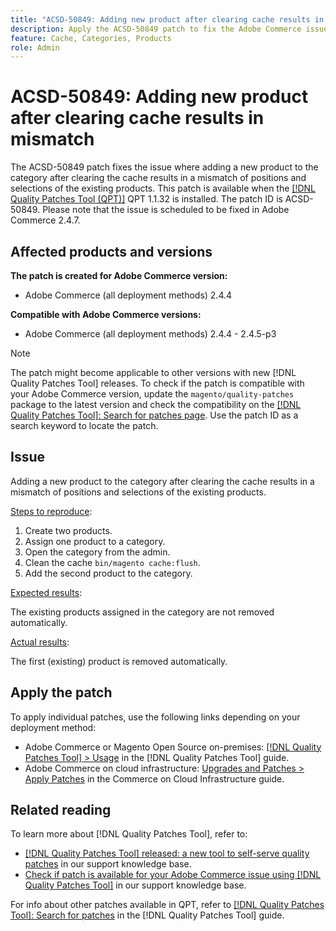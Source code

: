 ```yaml
---
title: "ACSD-50849: Adding new product after clearing cache results in mismatch"
description: Apply the ACSD-50849 patch to fix the Adobe Commerce issue where adding a new product to the category after clearing the cache results in a mismatch of positions and selections of the existing products.
feature: Cache, Categories, Products
role: Admin
---
```


# ACSD-50849: Adding new product after clearing cache results in mismatch

The ACSD-50849 patch fixes the issue where adding a new product to the category after clearing the cache results in a mismatch of positions and selections of the existing products. This patch is available when the [[!DNL Quality Patches Tool (QPT)]](/help/announcements/adobe-commerce-announcements/magento-quality-patches-released-new-tool-to-self-serve-quality-patches.md) QPT 1.1.32 is installed. The patch ID is ACSD-50849. Please note that the issue is scheduled to be fixed in Adobe Commerce 2.4.7.

## Affected products and versions

**The patch is created for Adobe Commerce version:**

* Adobe Commerce (all deployment methods) 2.4.4

**Compatible with Adobe Commerce versions:**

* Adobe Commerce (all deployment methods) 2.4.4 - 2.4.5-p3

>[!NOTE]
>
>The patch might become applicable to other versions with new [!DNL Quality Patches Tool] releases. To check if the patch is compatible with your Adobe Commerce version, update the `magento/quality-patches` package to the latest version and check the compatibility on the [[!DNL Quality Patches Tool]: Search for patches page](https://experienceleague.adobe.com/tools/commerce-quality-patches/index.html). Use the patch ID as a search keyword to locate the patch.

## Issue

Adding a new product to the category after clearing the cache results in a mismatch of positions and selections of the existing products.

<u>Steps to reproduce</u>:

1. Create two products.
1. Assign one product to a category.
1. Open the category from the admin.
1. Clean the cache `bin/magento cache:flush`.
1. Add the second product to the category.

<u>Expected results</u>:

The existing products assigned in the category are not removed automatically.

<u>Actual results</u>:

The first (existing) product is removed automatically.

## Apply the patch

To apply individual patches, use the following links depending on your deployment method:

* Adobe Commerce or Magento Open Source on-premises: [[!DNL Quality Patches Tool] > Usage](https://experienceleague.adobe.com/docs/commerce-operations/tools/quality-patches-tool/usage.html) in the [!DNL Quality Patches Tool] guide.
* Adobe Commerce on cloud infrastructure: [Upgrades and Patches > Apply Patches](https://experienceleague.adobe.com/docs/commerce-cloud-service/user-guide/develop/upgrade/apply-patches.html) in the Commerce on Cloud Infrastructure guide.

## Related reading

To learn more about [!DNL Quality Patches Tool], refer to:

* [[!DNL Quality Patches Tool] released: a new tool to self-serve quality patches](/help/announcements/adobe-commerce-announcements/magento-quality-patches-released-new-tool-to-self-serve-quality-patches.md) in our support knowledge base.
* [Check if patch is available for your Adobe Commerce issue using [!DNL Quality Patches Tool]](/help/support-tools/patches-available-in-qpt-tool/check-patch-for-magento-issue-with-magento-quality-patches.md) in our support knowledge base.

For info about other patches available in QPT, refer to [[!DNL Quality Patches Tool]: Search for patches](https://experienceleague.adobe.com/tools/commerce-quality-patches/index.html) in the [!DNL Quality Patches Tool] guide.
